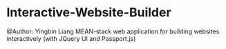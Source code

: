 # Interactive-Website-Builder
@Author: Yingbin Liang
MEAN-stack web application for building websites interactively (with JQuery UI and Passport.js)
